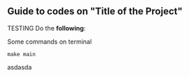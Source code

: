 ## Guide to codes on "Title of the Project"

TESTING
Do the **following**:

Some commands on terminal
```
make main
```

asdasda

